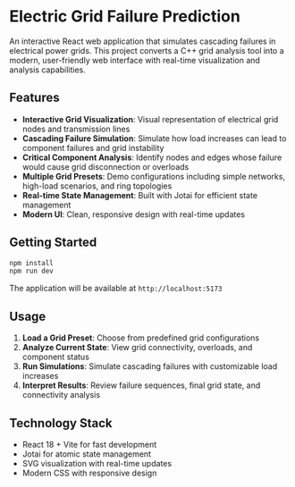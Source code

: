 # Electric Grid Failure Prediction

An interactive React web application that simulates cascading failures in electrical power grids. This project converts a C++ grid analysis tool into a modern, user-friendly web interface with real-time visualization and analysis capabilities.

## Features

- **Interactive Grid Visualization**: Visual representation of electrical grid nodes and transmission lines
- **Cascading Failure Simulation**: Simulate how load increases can lead to component failures and grid instability  
- **Critical Component Analysis**: Identify nodes and edges whose failure would cause grid disconnection or overloads
- **Multiple Grid Presets**: Demo configurations including simple networks, high-load scenarios, and ring topologies
- **Real-time State Management**: Built with Jotai for efficient state management
- **Modern UI**: Clean, responsive design with real-time updates

## Getting Started

```bash
npm install
npm run dev
```

The application will be available at `http://localhost:5173`

## Usage

1. **Load a Grid Preset**: Choose from predefined grid configurations
2. **Analyze Current State**: View grid connectivity, overloads, and component status  
3. **Run Simulations**: Simulate cascading failures with customizable load increases
4. **Interpret Results**: Review failure sequences, final grid state, and connectivity analysis

## Technology Stack

- React 18 + Vite for fast development
- Jotai for atomic state management
- SVG visualization with real-time updates
- Modern CSS with responsive design
